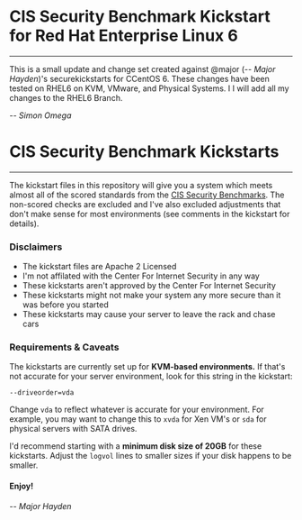 # CIS Security Benchmark Kickstart for Red Hat Enterprise Linux 6
----
This is a small update and change set created against @major (*-- Major Hayden*)'s securekickstarts for CCentOS 6.  These changes have been tested on RHEL6 on KVM, VMware, and Physical Systems. I I will add all my  changes to the RHEL6 Branch.

*-- Simon Omega*

# CIS Security Benchmark Kickstarts
----
The kickstart files in this repository will give you a system which meets almost all of the scored standards from the [CIS Security Benchmarks](http://benchmarks.cisecurity.org/).  The non-scored checks are excluded and I've also excluded adjustments that don't make sense for most environments (see comments in the kickstart for details).

### Disclaimers

* The kickstart files are Apache 2 Licensed
* I'm not affilated with the Center For Internet Security in any way
* These kickstarts aren't approved by the Center For Internet Security
* These kickstarts might not make your system any more secure than it was before you started
* These kickstarts may cause your server to leave the rack and chase cars

### Requirements & Caveats

The kickstarts are currently set up for **KVM-based environments.**  If that's not accurate for your server environment, look for this string in the kickstart:

    --driveorder=vda

Change `vda` to reflect whatever is accurate for your environment.  For example, you may want to change this to `xvda` for Xen VM's or `sda` for physical servers with SATA drives.

I'd recommend starting with a **minimum disk size of 20GB** for these kickstarts.  Adjust the `logvol` lines to smaller sizes if your disk happens to be smaller.

#### Enjoy!
*-- Major Hayden*
